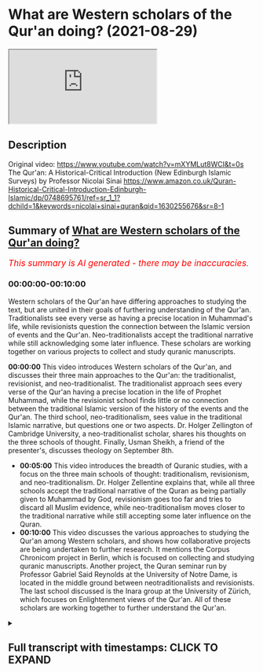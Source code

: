 # What are Western scholars of the Qur'an doing? (2021-08-29)

<iframe loading='lazy' allow='autoplay' src='https://www.youtube.com/embed/9JSVA39PkS0'></iframe>

## Description

Original video: <https://www.youtube.com/watch?v=mXYMLut8WCI&t=0s>
The Qur'an: A Historical-Critical Introduction (New Edinburgh Islamic Surveys) by Professor Nicolai Sinai <https://www.amazon.co.uk/Quran-Historical-Critical-Introduction-Edinburgh-Islamic/dp/0748695761/ref=sr_1_1?dchild=1&keywords=nicolai+sinai+quran&qid=1630255676&sr=8-1>

## Summary of [What are Western scholars of the Qur'an doing?](https://www.youtube.com/watch?v=9JSVA39PkS0)

*<span style="color:red; font-size:125%">This summary is AI generated - there may be inaccuracies</span>. [](/)*

### <a onclick="modifyYTiframeseektime('0')">00:00:00-00:10:00</a>

Western scholars of the Qur'an have differing approaches to studying the text, but are united in their goals of furthering understanding of the Qur'an. Traditionalists see every verse as having a precise location in Muhammad's life, while revisionists question the connection between the Islamic version of events and the Qur'an. Neo-traditionalists accept the traditional narrative while still acknowledging some later influence. These scholars are working together on various projects to collect and study quranic manuscripts.

**<a onclick="modifyYTiframeseektime('0')">00:00:00</a>** This video introduces Western scholars of the Qur'an, and discusses their three main approaches to the Qur'an: the traditionalist, revisionist, and neo-traditionalist. The traditionalist approach sees every verse of the Qur'an having a precise location in the life of Prophet Muhammad, while the revisionist school finds little or no connection between the traditional Islamic version of the history of the events and the Qur'an. The third school, neo-traditionalism, sees value in the traditional Islamic narrative, but questions one or two aspects. Dr. Holger Zellington of Cambridge University, a neo-traditionalist scholar, shares his thoughts on the three schools of thought. Finally, Usman Sheikh, a friend of the presenter's, discusses theology on September 8th.

* **<a onclick="modifyYTiframeseektime('300')">00:05:00</a>** This video introduces the breadth of Quranic studies, with a focus on the three main schools of thought: traditionalism, revisionism, and neo-traditionalism. Dr. Holger Zellentine explains that, while all three schools accept the traditional narrative of the Quran as being partially given to Muhammad by God, revisionism goes too far and tries to discard all Muslim evidence, while neo-traditionalism moves closer to the traditional narrative while still accepting some later influence on the Quran.
* **<a onclick="modifyYTiframeseektime('600')">00:10:00</a>** This video discusses the various approaches to studying the Qur'an among Western scholars, and shows how collaborative projects are being undertaken to further research. It mentions the Corpus Chronicom project in Berlin, which is focused on collecting and studying quranic manuscripts. Another project, the Quran seminar run by Professor Gabriel Said Reynolds at the University of Notre Dame, is located in the middle ground between neotraditionalists and revisionists. The last school discussed is the Inara group at the University of Zürich, which focuses on Enlightenment views of the Qur'an. All of these scholars are working together to further understand the Qur'an.

<details><summary><h2>Full transcript with timestamps: CLICK TO EXPAND</h2></summary>

<a onclick="modifyYTiframeseektime('1')">0:00:01</a> in this video i want to share with you  
<a onclick="modifyYTiframeseektime('3')">0:00:03</a> an overview of quranic studies um where  
<a onclick="modifyYTiframeseektime('7')">0:00:07</a> they're at at the moment in the west and  
<a onclick="modifyYTiframeseektime('10')">0:00:10</a> the different approaches there are  
<a onclick="modifyYTiframeseektime('12')">0:00:12</a> and i'm going to share with you in a  
<a onclick="modifyYTiframeseektime('14')">0:00:14</a> second a video you can watch it here  
<a onclick="modifyYTiframeseektime('16')">0:00:16</a> it'll go straight into the videos about  
<a onclick="modifyYTiframeseektime('18')">0:00:18</a> eight minutes long it's produced by the  
<a onclick="modifyYTiframeseektime('20')">0:00:20</a> university of nottingham and they're  
<a onclick="modifyYTiframeseektime('22')">0:00:22</a> interviewing a chap called dr holger  
<a onclick="modifyYTiframeseektime('24')">0:00:24</a> zellington uh he's an academic at  
<a onclick="modifyYTiframeseektime('27')">0:00:27</a> cambridge university also professor in  
<a onclick="modifyYTiframeseektime('29')">0:00:29</a> germany he's a chronic scholar  
<a onclick="modifyYTiframeseektime('32')">0:00:32</a> and he very helpfully outlines uh  
<a onclick="modifyYTiframeseektime('35')">0:00:35</a> broadly the three schools of thought  
<a onclick="modifyYTiframeseektime('37')">0:00:37</a> that currently exists in western  
<a onclick="modifyYTiframeseektime('39')">0:00:39</a> scholars one is the traditionalist  
<a onclick="modifyYTiframeseektime('41')">0:00:41</a> school and this is an approach by  
<a onclick="modifyYTiframeseektime('43')">0:00:43</a> western scholars that pretty much sees  
<a onclick="modifyYTiframeseektime('45')">0:00:45</a> every verse in the quran having a  
<a onclick="modifyYTiframeseektime('47')">0:00:47</a> precise location in the prophet  
<a onclick="modifyYTiframeseektime('50')">0:00:50</a> muhammad's life  
<a onclick="modifyYTiframeseektime('52')">0:00:52</a> and then another school is the  
<a onclick="modifyYTiframeseektime('53')">0:00:53</a> revisionist school which finds little or  
<a onclick="modifyYTiframeseektime('55')">0:00:55</a> no connection with the traditional  
<a onclick="modifyYTiframeseektime('57')">0:00:57</a> islamic version of the history of the  
<a onclick="modifyYTiframeseektime('59')">0:00:59</a> events  
<a onclick="modifyYTiframeseektime('60')">0:01:00</a> and this school famously associated with  
<a onclick="modifyYTiframeseektime('62')">0:01:02</a> people like john wan's brother the  
<a onclick="modifyYTiframeseektime('64')">0:01:04</a> british gol in the 1970s who said  
<a onclick="modifyYTiframeseektime('66')">0:01:06</a> basically the quran nothing to do with  
<a onclick="modifyYTiframeseektime('68')">0:01:08</a> muhammad it was written much much later  
<a onclick="modifyYTiframeseektime('71')">0:01:11</a> centuries later connected with  
<a onclick="modifyYTiframeseektime('72')">0:01:12</a> mesopotamia and so on these are people  
<a onclick="modifyYTiframeseektime('75')">0:01:15</a> who you know severely challenge and  
<a onclick="modifyYTiframeseektime('76')">0:01:16</a> reject the muslim sources about the  
<a onclick="modifyYTiframeseektime('79')">0:01:19</a> quran and the life of the prophet and  
<a onclick="modifyYTiframeseektime('82')">0:01:22</a> then the third school  
<a onclick="modifyYTiframeseektime('84')">0:01:24</a> is the neo-traditionalist approach  
<a onclick="modifyYTiframeseektime('87')">0:01:27</a> and they see a lot of value in the uh uh  
<a onclick="modifyYTiframeseektime('90')">0:01:30</a> the traditional islamic narrative but  
<a onclick="modifyYTiframeseektime('92')">0:01:32</a> they might question one or two aspects  
<a onclick="modifyYTiframeseektime('95')">0:01:35</a> of it  
<a onclick="modifyYTiframeseektime('97')">0:01:37</a> and this video as i say will hopefully  
<a onclick="modifyYTiframeseektime('99')">0:01:39</a> give an overview of where chronic  
<a onclick="modifyYTiframeseektime('101')">0:01:41</a> studies are at the moment and this would  
<a onclick="modifyYTiframeseektime('103')">0:01:43</a> be of interest to you if you uh watch uh  
<a onclick="modifyYTiframeseektime('106')">0:01:46</a> what western scholars are up to in this  
<a onclick="modifyYTiframeseektime('108')">0:01:48</a> regard um now a friend of mine usman  
<a onclick="modifyYTiframeseektime('111')">0:01:51</a> sheikh is coming on blogging theology  
<a onclick="modifyYTiframeseektime('112')">0:01:52</a> i'm pleased to say on the 8th of  
<a onclick="modifyYTiframeseektime('114')">0:01:54</a> september  
<a onclick="modifyYTiframeseektime('115')">0:01:55</a> he's just completed post-graduate  
<a onclick="modifyYTiframeseektime('117')">0:01:57</a> research at the university of oxford and  
<a onclick="modifyYTiframeseektime('120')">0:02:00</a> his  
<a onclick="modifyYTiframeseektime('121')">0:02:01</a> supervisor is the author of this book  
<a onclick="modifyYTiframeseektime('124')">0:02:04</a> nicholas sinai is professor at the  
<a onclick="modifyYTiframeseektime('126')">0:02:06</a> university of oxford and a fellow of  
<a onclick="modifyYTiframeseektime('129')">0:02:09</a> pembridge college college and he's  
<a onclick="modifyYTiframeseektime('131')">0:02:11</a> written the book the quran a historical  
<a onclick="modifyYTiframeseektime('134')">0:02:14</a> critical introduction and i'll link to  
<a onclick="modifyYTiframeseektime('136')">0:02:16</a> it in the description below i'm about a  
<a onclick="modifyYTiframeseektime('138')">0:02:18</a> quarter of the way through it and he  
<a onclick="modifyYTiframeseektime('141')">0:02:21</a> understand falls in the  
<a onclick="modifyYTiframeseektime('142')">0:02:22</a> neo-traditionalist  
<a onclick="modifyYTiframeseektime('144')">0:02:24</a> camp uh that school of thought and uh he  
<a onclick="modifyYTiframeseektime('147')">0:02:27</a> was listening sheikh's supervisor at  
<a onclick="modifyYTiframeseektime('149')">0:02:29</a> oxford and he's a young german scholar  
<a onclick="modifyYTiframeseektime('152')">0:02:32</a> uh none of these people by the way apart  
<a onclick="modifyYTiframeseektime('154')">0:02:34</a> from muslim sheikh are muslims they are  
<a onclick="modifyYTiframeseektime('156')">0:02:36</a> western scholars who accept the  
<a onclick="modifyYTiframeseektime('158')">0:02:38</a> historical critical method hcm as i like  
<a onclick="modifyYTiframeseektime('161')">0:02:41</a> to call it  
<a onclick="modifyYTiframeseektime('162')">0:02:42</a> and this hcm the historical critical  
<a onclick="modifyYTiframeseektime('165')">0:02:45</a> method has some built-in assumptions  
<a onclick="modifyYTiframeseektime('168')">0:02:48</a> which i think are problematic highly  
<a onclick="modifyYTiframeseektime('170')">0:02:50</a> problematic for muslims and for others  
<a onclick="modifyYTiframeseektime('172')">0:02:52</a> uh jews and christians too actually for  
<a onclick="modifyYTiframeseektime('175')">0:02:55</a> example without going into too much  
<a onclick="modifyYTiframeseektime('177')">0:02:57</a> detail here but one of the principles of  
<a onclick="modifyYTiframeseektime('179')">0:02:59</a> this methodology is the denial of the  
<a onclick="modifyYTiframeseektime('182')">0:03:02</a> supernatural denial that god inspires  
<a onclick="modifyYTiframeseektime('184')">0:03:04</a> people inspires revelation or sends  
<a onclick="modifyYTiframeseektime('187')">0:03:07</a> prophets and so the way they look at the  
<a onclick="modifyYTiframeseektime('189')">0:03:09</a> crimes entirely in a secular way looking  
<a onclick="modifyYTiframeseektime('191')">0:03:11</a> at purely  
<a onclick="modifyYTiframeseektime('194')">0:03:14</a> history understood without any divine  
<a onclick="modifyYTiframeseektime('196')">0:03:16</a> eruption into the world so the prophet  
<a onclick="modifyYTiframeseektime('200')">0:03:20</a> muhammad is not a prophet in this  
<a onclick="modifyYTiframeseektime('202')">0:03:22</a> understanding he is just a man and the  
<a onclick="modifyYTiframeseektime('204')">0:03:24</a> quran is treated like any other book in  
<a onclick="modifyYTiframeseektime('206')">0:03:26</a> history the bible or any other ancient  
<a onclick="modifyYTiframeseektime('209')">0:03:29</a> text  
<a onclick="modifyYTiframeseektime('210')">0:03:30</a> now this is obviously highly problematic  
<a onclick="modifyYTiframeseektime('212')">0:03:32</a> from a muslim position however  
<a onclick="modifyYTiframeseektime('215')">0:03:35</a> um there are um many as i've been  
<a onclick="modifyYTiframeseektime('217')">0:03:37</a> reading but many interesting  
<a onclick="modifyYTiframeseektime('218')">0:03:38</a> observations and insights still to be  
<a onclick="modifyYTiframeseektime('220')">0:03:40</a> gained from the historical critical  
<a onclick="modifyYTiframeseektime('223')">0:03:43</a> approach so i actually do recommend this  
<a onclick="modifyYTiframeseektime('225')">0:03:45</a> it's uh the level is aimed at a kind of  
<a onclick="modifyYTiframeseektime('227')">0:03:47</a> undergraduate level i guess i found it  
<a onclick="modifyYTiframeseektime('229')">0:03:49</a> quite challenging as a relative newcomer  
<a onclick="modifyYTiframeseektime('232')">0:03:52</a> to some of this scholarship um but it's  
<a onclick="modifyYTiframeseektime('235')">0:03:55</a> absolutely fascinating lots of gems of  
<a onclick="modifyYTiframeseektime('236')">0:03:56</a> knowledge in here and  
<a onclick="modifyYTiframeseektime('238')">0:03:58</a> he's lots of powerful um rebuttals of  
<a onclick="modifyYTiframeseektime('242')">0:04:02</a> the revisionist approach so he asserts  
<a onclick="modifyYTiframeseektime('245')">0:04:05</a> that based on the best evidence muhammad  
<a onclick="modifyYTiframeseektime('247')">0:04:07</a> did indeed exist uh he says also that  
<a onclick="modifyYTiframeseektime('250')">0:04:10</a> the series that we have in the quran 114  
<a onclick="modifyYTiframeseektime('254')">0:04:14</a> surahs on page  
<a onclick="modifyYTiframeseektime('255')">0:04:15</a> 48 for example after a long discussion  
<a onclick="modifyYTiframeseektime('258')">0:04:18</a> which i won't go into the simplest  
<a onclick="modifyYTiframeseektime('260')">0:04:20</a> explanation for this would appear to be  
<a onclick="modifyYTiframeseektime('262')">0:04:22</a> the assumption that the sirs took shape  
<a onclick="modifyYTiframeseektime('264')">0:04:24</a> during the life of the muhammad of  
<a onclick="modifyYTiframeseektime('266')">0:04:26</a> muhammad so he's saying basically the  
<a onclick="modifyYTiframeseektime('268')">0:04:28</a> series we have in the quran the 114  
<a onclick="modifyYTiframeseektime('270')">0:04:30</a> chapters are uh the chapters that  
<a onclick="modifyYTiframeseektime('273')">0:04:33</a> muhammad himself had during his own  
<a onclick="modifyYTiframeseektime('275')">0:04:35</a> lifetime and he uses good historical  
<a onclick="modifyYTiframeseektime('277')">0:04:37</a> reasons why we should believe that and  
<a onclick="modifyYTiframeseektime('280')">0:04:40</a> that of course is in contrast to the  
<a onclick="modifyYTiframeseektime('282')">0:04:42</a> revisionists uh who would reject that  
<a onclick="modifyYTiframeseektime('286')">0:04:46</a> so um  
<a onclick="modifyYTiframeseektime('287')">0:04:47</a> he mentions uh coming back now to the  
<a onclick="modifyYTiframeseektime('289')">0:04:49</a> video i'm about to show you dr holger uh  
<a onclick="modifyYTiframeseektime('292')">0:04:52</a> mentions other fascinating projects that  
<a onclick="modifyYTiframeseektime('294')">0:04:54</a> are underway he talks about the corpus  
<a onclick="modifyYTiframeseektime('296')">0:04:56</a> chronicum  
<a onclick="modifyYTiframeseektime('297')">0:04:57</a> nice latin phrase there this is a bunch  
<a onclick="modifyYTiframeseektime('300')">0:05:00</a> of scholars in berlin in germany and  
<a onclick="modifyYTiframeseektime('302')">0:05:02</a> there's an on a massive online project  
<a onclick="modifyYTiframeseektime('304')">0:05:04</a> to  
<a onclick="modifyYTiframeseektime('306')">0:05:06</a> produce a scholarly edition of the quran  
<a onclick="modifyYTiframeseektime('308')">0:05:08</a> online talks about that and other  
<a onclick="modifyYTiframeseektime('310')">0:05:10</a> schools of thought based in america  
<a onclick="modifyYTiframeseektime('314')">0:05:14</a> and so on i won't go into all that it  
<a onclick="modifyYTiframeseektime('315')">0:05:15</a> says eight minute video  
<a onclick="modifyYTiframeseektime('317')">0:05:17</a> very accessible  
<a onclick="modifyYTiframeseektime('319')">0:05:19</a> and um i hope you enjoy as much as i did  
<a onclick="modifyYTiframeseektime('322')">0:05:22</a> until next time  
<a onclick="modifyYTiframeseektime('324')">0:05:24</a> the field of quranic studies is a very  
<a onclick="modifyYTiframeseektime('327')">0:05:27</a> wide one in  
<a onclick="modifyYTiframeseektime('329')">0:05:29</a> western society today  
<a onclick="modifyYTiframeseektime('332')">0:05:32</a> and to introduce the breadth that is  
<a onclick="modifyYTiframeseektime('335')">0:05:35</a> involved in quranic studies i have dr  
<a onclick="modifyYTiframeseektime('338')">0:05:38</a> holger zellentine  
<a onclick="modifyYTiframeseektime('342')">0:05:42</a> holger  
<a onclick="modifyYTiframeseektime('343')">0:05:43</a> the quran a single book the study of the  
<a onclick="modifyYTiframeseektime('346')">0:05:46</a> quran takes many forms  
<a onclick="modifyYTiframeseektime('349')">0:05:49</a> can you try and take us through  
<a onclick="modifyYTiframeseektime('352')">0:05:52</a> the breadth of quranic studies  
<a onclick="modifyYTiframeseektime('355')">0:05:55</a> i will do my best and  
<a onclick="modifyYTiframeseektime('357')">0:05:57</a> i think the the best way to give a very  
<a onclick="modifyYTiframeseektime('360')">0:06:00</a> brief lay of the land  
<a onclick="modifyYTiframeseektime('362')">0:06:02</a> is by using  
<a onclick="modifyYTiframeseektime('363')">0:06:03</a> the three categories that a colleague of  
<a onclick="modifyYTiframeseektime('365')">0:06:05</a> mine in stanford behnam siddiqui  
<a onclick="modifyYTiframeseektime('367')">0:06:07</a> has put forward  
<a onclick="modifyYTiframeseektime('370')">0:06:10</a> he argues well that's basically within  
<a onclick="modifyYTiframeseektime('371')">0:06:11</a> the western  
<a onclick="modifyYTiframeseektime('373')">0:06:13</a> schools  
<a onclick="modifyYTiframeseektime('374')">0:06:14</a> three  
<a onclick="modifyYTiframeseektime('374')">0:06:14</a> approaches to the quran  
<a onclick="modifyYTiframeseektime('376')">0:06:16</a> the first being traditionalist the  
<a onclick="modifyYTiframeseektime('379')">0:06:19</a> second being revisionist the third being  
<a onclick="modifyYTiframeseektime('382')">0:06:22</a> neo-traditionalists  
<a onclick="modifyYTiframeseektime('383')">0:06:23</a> now what he means by that is that  
<a onclick="modifyYTiframeseektime('386')">0:06:26</a> the  
<a onclick="modifyYTiframeseektime('387')">0:06:27</a> traditional study of the quran  
<a onclick="modifyYTiframeseektime('389')">0:06:29</a> approaches the quran through muslim  
<a onclick="modifyYTiframeseektime('391')">0:06:31</a> tradition through the  
<a onclick="modifyYTiframeseektime('393')">0:06:33</a> traditions attributed to the prophet  
<a onclick="modifyYTiframeseektime('395')">0:06:35</a> muhammad  
<a onclick="modifyYTiframeseektime('396')">0:06:36</a> through the  
<a onclick="modifyYTiframeseektime('397')">0:06:37</a> [Music]  
<a onclick="modifyYTiframeseektime('400')">0:06:40</a> traditional way in which the  
<a onclick="modifyYTiframeseektime('402')">0:06:42</a> individual servers are related to the  
<a onclick="modifyYTiframeseektime('404')">0:06:44</a> life of muhammad  
<a onclick="modifyYTiframeseektime('405')">0:06:45</a> and to  
<a onclick="modifyYTiframeseektime('407')">0:06:47</a> other  
<a onclick="modifyYTiframeseektime('408')">0:06:48</a> early  
<a onclick="modifyYTiframeseektime('409')">0:06:49</a> muslim traditions now  
<a onclick="modifyYTiframeseektime('411')">0:06:51</a> the key factor here is that the quran is  
<a onclick="modifyYTiframeseektime('415')">0:06:55</a> attributed exactly word by word  
<a onclick="modifyYTiframeseektime('418')">0:06:58</a> to the prophet into specific  
<a onclick="modifyYTiframeseektime('420')">0:07:00</a> moments in his life  
<a onclick="modifyYTiframeseektime('422')">0:07:02</a> and that is the traditional school and  
<a onclick="modifyYTiframeseektime('424')">0:07:04</a> for the most part uh western even  
<a onclick="modifyYTiframeseektime('426')">0:07:06</a> critical scholars have followed that  
<a onclick="modifyYTiframeseektime('428')">0:07:08</a> broadly they've constructed the quran as  
<a onclick="modifyYTiframeseektime('430')">0:07:10</a> being partially given in makkah  
<a onclick="modifyYTiframeseektime('432')">0:07:12</a> partially in medina  
<a onclick="modifyYTiframeseektime('434')">0:07:14</a> and have even found a way to give an  
<a onclick="modifyYTiframeseektime('436')">0:07:16</a> internal  
<a onclick="modifyYTiframeseektime('438')">0:07:18</a> sequence of the service and that is what  
<a onclick="modifyYTiframeseektime('440')">0:07:20</a> uh is called a traditionalist  
<a onclick="modifyYTiframeseektime('443')">0:07:23</a> um  
<a onclick="modifyYTiframeseektime('444')">0:07:24</a> now the revisionists  
<a onclick="modifyYTiframeseektime('446')">0:07:26</a> were a school  
<a onclick="modifyYTiframeseektime('448')">0:07:28</a> that basically was brought into being by  
<a onclick="modifyYTiframeseektime('450')">0:07:30</a> this uh  
<a onclick="modifyYTiframeseektime('451')">0:07:31</a> work of wansbro a british scholar um who  
<a onclick="modifyYTiframeseektime('455')">0:07:35</a> said well if you look at the quran we  
<a onclick="modifyYTiframeseektime('457')">0:07:37</a> cannot really use the muslim sources we  
<a onclick="modifyYTiframeseektime('460')">0:07:40</a> have to discard any of the muslim  
<a onclick="modifyYTiframeseektime('462')">0:07:42</a> evidence and we have to maybe look at  
<a onclick="modifyYTiframeseektime('464')">0:07:44</a> its origins say hundreds of years later  
<a onclick="modifyYTiframeseektime('467')">0:07:47</a> in in mesopotamia a quite radical move  
<a onclick="modifyYTiframeseektime('471')">0:07:51</a> he had a it was very smart uh scholar  
<a onclick="modifyYTiframeseektime('473')">0:07:53</a> and he has lots of interesting insights  
<a onclick="modifyYTiframeseektime('475')">0:07:55</a> but of course he went a bit too fast  
<a onclick="modifyYTiframeseektime('477')">0:07:57</a> people tend to do and this revisionism  
<a onclick="modifyYTiframeseektime('480')">0:08:00</a> meaning to radically take the  
<a onclick="modifyYTiframeseektime('482')">0:08:02</a> traditional muslim narrative out of  
<a onclick="modifyYTiframeseektime('484')">0:08:04</a> quranic studies  
<a onclick="modifyYTiframeseektime('486')">0:08:06</a> has probably found its peak in the  
<a onclick="modifyYTiframeseektime('488')">0:08:08</a> famous book by patricia carone and  
<a onclick="modifyYTiframeseektime('490')">0:08:10</a> michael cook  
<a onclick="modifyYTiframeseektime('491')">0:08:11</a> called hagarism which also tried to  
<a onclick="modifyYTiframeseektime('493')">0:08:13</a> discard the traditional evidence and  
<a onclick="modifyYTiframeseektime('495')">0:08:15</a> to  
<a onclick="modifyYTiframeseektime('496')">0:08:16</a> re-frame the quran as a much later  
<a onclick="modifyYTiframeseektime('499')">0:08:19</a> document that is so revisionism in its  
<a onclick="modifyYTiframeseektime('502')">0:08:22</a> in its purest  
<a onclick="modifyYTiframeseektime('504')">0:08:24</a> of course any western scholar who does  
<a onclick="modifyYTiframeseektime('506')">0:08:26</a> not accept a traditional narrative is  
<a onclick="modifyYTiframeseektime('508')">0:08:28</a> somehow revisionist because one revises  
<a onclick="modifyYTiframeseektime('511')">0:08:31</a> what is being  
<a onclick="modifyYTiframeseektime('513')">0:08:33</a> put forth  
<a onclick="modifyYTiframeseektime('514')">0:08:34</a> the third category therefore is very  
<a onclick="modifyYTiframeseektime('516')">0:08:36</a> interesting it is the  
<a onclick="modifyYTiframeseektime('517')">0:08:37</a> neo-traditionalists  
<a onclick="modifyYTiframeseektime('518')">0:08:38</a> which would say well you know the um  
<a onclick="modifyYTiframeseektime('522')">0:08:42</a> people like wensbroe and crony had good  
<a onclick="modifyYTiframeseektime('525')">0:08:45</a> reasons to go too far but they went way  
<a onclick="modifyYTiframeseektime('526')">0:08:46</a> too far  
<a onclick="modifyYTiframeseektime('527')">0:08:47</a> and a critical historical study nowadays  
<a onclick="modifyYTiframeseektime('531')">0:08:51</a> would actually  
<a onclick="modifyYTiframeseektime('532')">0:08:52</a> move quite a bit along the lines of the  
<a onclick="modifyYTiframeseektime('535')">0:08:55</a> traditional muslim narrative not to say  
<a onclick="modifyYTiframeseektime('537')">0:08:57</a> that it's true word by word but to say  
<a onclick="modifyYTiframeseektime('539')">0:08:59</a> well the broad concepts of a sequence of  
<a onclick="modifyYTiframeseektime('543')">0:09:03</a> revelation of a sequence of uh also  
<a onclick="modifyYTiframeseektime('546')">0:09:06</a> iteration and and reduction then would  
<a onclick="modifyYTiframeseektime('549')">0:09:09</a> be historically verifiable which makes  
<a onclick="modifyYTiframeseektime('552')">0:09:12</a> them neo-traditional as they go back not  
<a onclick="modifyYTiframeseektime('554')">0:09:14</a> all the way but part the way to the  
<a onclick="modifyYTiframeseektime('556')">0:09:16</a> um  
<a onclick="modifyYTiframeseektime('558')">0:09:18</a> to the way that the quran has always  
<a onclick="modifyYTiframeseektime('559')">0:09:19</a> been understood so those are the three  
<a onclick="modifyYTiframeseektime('562')">0:09:22</a> broad schools  
<a onclick="modifyYTiframeseektime('564')">0:09:24</a> traditionalists  
<a onclick="modifyYTiframeseektime('565')">0:09:25</a> revisionists and neo-traditionalists  
<a onclick="modifyYTiframeseektime('567')">0:09:27</a> according to just this free apartheid  
<a onclick="modifyYTiframeseektime('569')">0:09:29</a> structure i think it's even a bit more  
<a onclick="modifyYTiframeseektime('571')">0:09:31</a> complex because there would be people  
<a onclick="modifyYTiframeseektime('573')">0:09:33</a> somewhere in between you know say  
<a onclick="modifyYTiframeseektime('576')">0:09:36</a> neo-traditionalism and revisionism  
<a onclick="modifyYTiframeseektime('578')">0:09:38</a> but  
<a onclick="modifyYTiframeseektime('579')">0:09:39</a> there is  
<a onclick="modifyYTiframeseektime('580')">0:09:40</a> actually  
<a onclick="modifyYTiframeseektime('582')">0:09:42</a> i think a very  
<a onclick="modifyYTiframeseektime('583')">0:09:43</a> rich discussion now going on in quranic  
<a onclick="modifyYTiframeseektime('586')">0:09:46</a> studies that  
<a onclick="modifyYTiframeseektime('588')">0:09:48</a> can be mapped quite nicely onto this  
<a onclick="modifyYTiframeseektime('590')">0:09:50</a> this paradigm  
<a onclick="modifyYTiframeseektime('592')">0:09:52</a> and  
<a onclick="modifyYTiframeseektime('592')">0:09:52</a> [Music]  
<a onclick="modifyYTiframeseektime('594')">0:09:54</a> the  
<a onclick="modifyYTiframeseektime('595')">0:09:55</a> three schools  
<a onclick="modifyYTiframeseektime('596')">0:09:56</a> that probably are the most active today  
<a onclick="modifyYTiframeseektime('599')">0:09:59</a> are  
<a onclick="modifyYTiframeseektime('601')">0:10:01</a> one um a school around the uh project of  
<a onclick="modifyYTiframeseektime('605')">0:10:05</a> the corpus chronico in berlin uh  
<a onclick="modifyYTiframeseektime('607')">0:10:07</a> initiated by professor angelica neuward  
<a onclick="modifyYTiframeseektime('610')">0:10:10</a> and founded with the  
<a onclick="modifyYTiframeseektime('611')">0:10:11</a> brandenburges academy of schaften  
<a onclick="modifyYTiframeseektime('614')">0:10:14</a> this is a massive online  
<a onclick="modifyYTiframeseektime('618')">0:10:18</a> project that collects  
<a onclick="modifyYTiframeseektime('622')">0:10:22</a> many of the quranic manuscripts we have  
<a onclick="modifyYTiframeseektime('624')">0:10:24</a> it collects  
<a onclick="modifyYTiframeseektime('626')">0:10:26</a> sources that are pertinent to specific  
<a onclick="modifyYTiframeseektime('628')">0:10:28</a> servers it gives you a transcription a  
<a onclick="modifyYTiframeseektime('629')">0:10:29</a> translation  
<a onclick="modifyYTiframeseektime('631')">0:10:31</a> it's a multi um  
<a onclick="modifyYTiframeseektime('632')">0:10:32</a> a year undertaking  
<a onclick="modifyYTiframeseektime('635')">0:10:35</a> that  
<a onclick="modifyYTiframeseektime('636')">0:10:36</a> does two things one it shows the quran  
<a onclick="modifyYTiframeseektime('638')">0:10:38</a> as in all its complexity  
<a onclick="modifyYTiframeseektime('640')">0:10:40</a> but it also comes from an approach that  
<a onclick="modifyYTiframeseektime('643')">0:10:43</a> sees the quran as  
<a onclick="modifyYTiframeseektime('645')">0:10:45</a> given in sequences as  
<a onclick="modifyYTiframeseektime('647')">0:10:47</a> being brought forth  
<a onclick="modifyYTiframeseektime('648')">0:10:48</a> as  
<a onclick="modifyYTiframeseektime('649')">0:10:49</a> along the traditional lines of  
<a onclick="modifyYTiframeseektime('652')">0:10:52</a> um  
<a onclick="modifyYTiframeseektime('655')">0:10:55</a> first the meccan and the median phase  
<a onclick="modifyYTiframeseektime('657')">0:10:57</a> and which it sees very critically but  
<a onclick="modifyYTiframeseektime('659')">0:10:59</a> still um as basically accurate let's see  
<a onclick="modifyYTiframeseektime('662')">0:11:02</a> the people in berlin of course many more  
<a onclick="modifyYTiframeseektime('665')">0:11:05</a> are part of that but it's based in  
<a onclick="modifyYTiframeseektime('667')">0:11:07</a> berlin  
<a onclick="modifyYTiframeseektime('668')">0:11:08</a> now a second group of scholars that  
<a onclick="modifyYTiframeseektime('670')">0:11:10</a> i am personally affiliated with uh  
<a onclick="modifyYTiframeseektime('673')">0:11:13</a> is  
<a onclick="modifyYTiframeseektime('674')">0:11:14</a> located around the work of gabriel said  
<a onclick="modifyYTiframeseektime('676')">0:11:16</a> reynolds at the university of notre dame  
<a onclick="modifyYTiframeseektime('679')">0:11:19</a> who has current support from the melon  
<a onclick="modifyYTiframeseektime('681')">0:11:21</a> foundation and runs the quran seminar  
<a onclick="modifyYTiframeseektime('685')">0:11:25</a> and here we also come together and  
<a onclick="modifyYTiframeseektime('687')">0:11:27</a> discuss individual servers  
<a onclick="modifyYTiframeseektime('689')">0:11:29</a> but  
<a onclick="modifyYTiframeseektime('690')">0:11:30</a> more with an emphasis on the  
<a onclick="modifyYTiframeseektime('694')">0:11:34</a> quran as a text as a whole  
<a onclick="modifyYTiframeseektime('696')">0:11:36</a> the way we have it  
<a onclick="modifyYTiframeseektime('699')">0:11:39</a> many people not all by no means all but  
<a onclick="modifyYTiframeseektime('701')">0:11:41</a> many people affiliated with this project  
<a onclick="modifyYTiframeseektime('703')">0:11:43</a> a bit more reluctant to say we can see  
<a onclick="modifyYTiframeseektime('706')">0:11:46</a> those layers of the ground we can see  
<a onclick="modifyYTiframeseektime('707')">0:11:47</a> the sequence probably most of us would  
<a onclick="modifyYTiframeseektime('710')">0:11:50</a> say well obviously it is a text it is  
<a onclick="modifyYTiframeseektime('712')">0:11:52</a> has many many  
<a onclick="modifyYTiframeseektime('713')">0:11:53</a> stages to it but we're not yet sure  
<a onclick="modifyYTiframeseektime('716')">0:11:56</a> enough how to lay them out and me  
<a onclick="modifyYTiframeseektime('718')">0:11:58</a> personally coming from the background of  
<a onclick="modifyYTiframeseektime('720')">0:12:00</a> jewish studies  
<a onclick="modifyYTiframeseektime('721')">0:12:01</a> um i'm a bit very about you know any  
<a onclick="modifyYTiframeseektime('725')">0:12:05</a> precise attribution of a sequence i'm  
<a onclick="modifyYTiframeseektime('727')">0:12:07</a> saying okay now this all makes sense but  
<a onclick="modifyYTiframeseektime('728')">0:12:08</a> maybe we're holding the telescope the  
<a onclick="modifyYTiframeseektime('730')">0:12:10</a> wrong way around  
<a onclick="modifyYTiframeseektime('732')">0:12:12</a> so this school sees the quran as a whole  
<a onclick="modifyYTiframeseektime('736')">0:12:16</a> and sees sequence but isn't is a bit  
<a onclick="modifyYTiframeseektime('739')">0:12:19</a> uncertain about it  
<a onclick="modifyYTiframeseektime('741')">0:12:21</a> and  
<a onclick="modifyYTiframeseektime('742')">0:12:22</a> so i would say whereas um  
<a onclick="modifyYTiframeseektime('745')">0:12:25</a> you would you could basically  
<a onclick="modifyYTiframeseektime('747')">0:12:27</a> uh put the corpus chronicom in berlin  
<a onclick="modifyYTiframeseektime('750')">0:12:30</a> within the neotraditionalists  
<a onclick="modifyYTiframeseektime('752')">0:12:32</a> the uh project of reynolds i think you  
<a onclick="modifyYTiframeseektime('754')">0:12:34</a> can place somewhere in between  
<a onclick="modifyYTiframeseektime('756')">0:12:36</a> neotraditional and revisionists  
<a onclick="modifyYTiframeseektime('759')">0:12:39</a> there's a third school that has  
<a onclick="modifyYTiframeseektime('762')">0:12:42</a> received lots of attention  
<a onclick="modifyYTiframeseektime('764')">0:12:44</a> also located in germany the university  
<a onclick="modifyYTiframeseektime('766')">0:12:46</a> of zubrikind it's called the inara group  
<a onclick="modifyYTiframeseektime('768')">0:12:48</a> the you know enlightenment group  
<a onclick="modifyYTiframeseektime('770')">0:12:50</a> somebody needs to be enlightened in  
<a onclick="modifyYTiframeseektime('771')">0:12:51</a> their view and  
<a onclick="modifyYTiframeseektime('772')">0:12:52</a> it's uh  
<a onclick="modifyYTiframeseektime('774')">0:12:54</a> don't want to be too critical about them  
<a onclick="modifyYTiframeseektime('776')">0:12:56</a> there's wonderful scholars affiliated  
<a onclick="modifyYTiframeseektime('777')">0:12:57</a> also with that group but they are most  
<a onclick="modifyYTiframeseektime('780')">0:13:00</a> extreme in their revisionist  
<a onclick="modifyYTiframeseektime('782')">0:13:02</a> uh approach and they try to take the  
<a onclick="modifyYTiframeseektime('785')">0:13:05</a> quran really out of  
<a onclick="modifyYTiframeseektime('787')">0:13:07</a> its context even try to take muhammad  
<a onclick="modifyYTiframeseektime('789')">0:13:09</a> out of the quran  
<a onclick="modifyYTiframeseektime('791')">0:13:11</a> and they  
<a onclick="modifyYTiframeseektime('793')">0:13:13</a> probably are most  
<a onclick="modifyYTiframeseektime('796')">0:13:16</a> clearly represented by the work of  
<a onclick="modifyYTiframeseektime('798')">0:13:18</a> christoph luxembourg  
<a onclick="modifyYTiframeseektime('800')">0:13:20</a> a scholar who wants to  
<a onclick="modifyYTiframeseektime('803')">0:13:23</a> radically  
<a onclick="modifyYTiframeseektime('804')">0:13:24</a> re-phrase the quran and to  
<a onclick="modifyYTiframeseektime('807')">0:13:27</a> make it a document that is entirely  
<a onclick="modifyYTiframeseektime('810')">0:13:30</a> dependent on previous sources so this is  
<a onclick="modifyYTiframeseektime('812')">0:13:32</a> probably the most extreme of the  
<a onclick="modifyYTiframeseektime('814')">0:13:34</a> revisionist school  
<a onclick="modifyYTiframeseektime('817')">0:13:37</a> thank you holger for giving us that  
<a onclick="modifyYTiframeseektime('818')">0:13:38</a> wonderful panorama  
<a onclick="modifyYTiframeseektime('820')">0:13:40</a> of where quranic studies is at in the  
<a onclick="modifyYTiframeseektime('824')">0:13:44</a> west today  
<a onclick="modifyYTiframeseektime('825')">0:13:45</a> and the different approaches  
<a onclick="modifyYTiframeseektime('828')">0:13:48</a> for myself as someone who's not a  
<a onclick="modifyYTiframeseektime('830')">0:13:50</a> quranic scholar  
<a onclick="modifyYTiframeseektime('832')">0:13:52</a> uh  
<a onclick="modifyYTiframeseektime('834')">0:13:54</a> what i am  
<a onclick="modifyYTiframeseektime('835')">0:13:55</a> most fascinated to learn from you is  
<a onclick="modifyYTiframeseektime('838')">0:13:58</a> that  
<a onclick="modifyYTiframeseektime('839')">0:13:59</a> all of these investigations are not  
<a onclick="modifyYTiframeseektime('842')">0:14:02</a> being carried out by lone individuals  
<a onclick="modifyYTiframeseektime('845')">0:14:05</a> but they're being carried out by teams  
<a onclick="modifyYTiframeseektime('846')">0:14:06</a> of scholars working in great  
<a onclick="modifyYTiframeseektime('848')">0:14:08</a> collaborative projects  
<a onclick="modifyYTiframeseektime('850')">0:14:10</a> and  
<a onclick="modifyYTiframeseektime('851')">0:14:11</a> well in christian studies we've seen  
<a onclick="modifyYTiframeseektime('853')">0:14:13</a> that in things like the jesus seminar  
<a onclick="modifyYTiframeseektime('856')">0:14:16</a> but it's still a way of working  
<a onclick="modifyYTiframeseektime('859')">0:14:19</a> that  
<a onclick="modifyYTiframeseektime('860')">0:14:20</a> so few of us are actually involved in so  
<a onclick="modifyYTiframeseektime('863')">0:14:23</a> thank you number one  
<a onclick="modifyYTiframeseektime('865')">0:14:25</a> for giving us the overview of quranic  
<a onclick="modifyYTiframeseektime('867')">0:14:27</a> studies  
<a onclick="modifyYTiframeseektime('868')">0:14:28</a> and thank you for scholars in other  
<a onclick="modifyYTiframeseektime('870')">0:14:30</a> areas of theology and religious studies  
<a onclick="modifyYTiframeseektime('872')">0:14:32</a> for maybe calling to mind that we should  
<a onclick="modifyYTiframeseektime('874')">0:14:34</a> we too should be working in teams  
<a onclick="modifyYTiframeseektime('877')">0:14:37</a> absolutely thank you  

</details>
